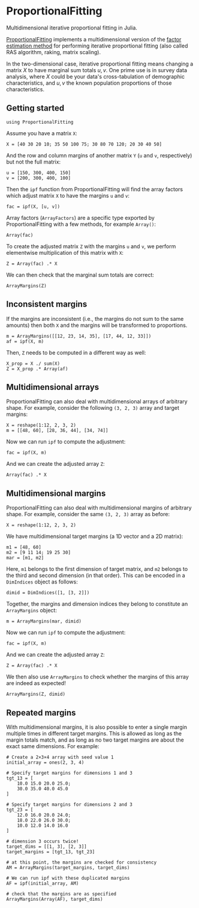 # ProportionalFitting

Multidimensional iterative proportional fitting in Julia. 

[ProportionalFitting](https://github.com/vankesteren/ProportionalFitting.jl) implements a multidimensional version of the [factor estimation method](https://en.wikipedia.org/wiki/Iterative_proportional_fitting#Algorithm_2_(factor_estimation)) for performing iterative proportional fitting (also called RAS algorithm, raking, matrix scaling). 

In the two-dimensional case, iterative proportional fitting means changing a matrix $X$ to have marginal sum totals $u, v$. One prime use is in survey data analysis, where $X$ could be your data's cross-tabulation of demographic characteristics, and $u, v$ the known population proportions of those characteristics.

## Getting started
```@setup ex
using ProportionalFitting
```

Assume you have a matrix `X`:
```@example ex
X = [40 30 20 10; 35 50 100 75; 30 80 70 120; 20 30 40 50]
```

And the row and column margins of another matrix `Y` (`u` and `v`, respectively) but not the full matrix:
```@example ex
u = [150, 300, 400, 150]
v = [200, 300, 400, 100]
```

Then the `ipf` function from ProportionalFitting will find the array factors which adjust matrix `X` to have the margins `u` and `v`:
```@example ex
fac = ipf(X, [u, v])
```

Array factors (`ArrayFactors`) are a specific type exported by ProportionalFitting with a few methods, for example `Array()`:

```@example ex
Array(fac)
```

To create the adjusted matrix `Z` with the margins `u` and `v`, we perform elementwise multiplication of this matrix with `X`:
```@example ex
Z = Array(fac) .* X
```


We can then check that the marginal sum totals are correct:

```@example ex
ArrayMargins(Z)
```

## Inconsistent margins
If the margins are inconsistent (i.e., the margins do not sum to the same amounts) then both `X` and the margins will be transformed to proportions.
```@example ex
m = ArrayMargins([[12, 23, 14, 35], [17, 44, 12, 33]])
af = ipf(X, m)
```

Then, `Z` needs to be computed in a different way as well:
```@example ex
X_prop = X ./ sum(X)
Z = X_prop .* Array(af)
```

## Multidimensional arrays

ProportionalFitting can also deal with multidimensional arrays of arbitrary shape. For example, consider the following `(3, 2, 3)` array and target margins:
```@example ex
X = reshape(1:12, 2, 3, 2)
m = [[48, 60], [28, 36, 44], [34, 74]]
```

Now we can run `ipf` to compute the adjustment:

```@example ex
fac = ipf(X, m)
```

And we can create the adjusted array `Z`:

```@example ex
Array(fac) .* X
```

## Multidimensional margins

ProportionalFitting can also deal with multidimensional margins of arbitrary shape. For example, consider the same `(3, 2, 3)` array as before:
```@example ex
X = reshape(1:12, 2, 3, 2)
```

We have multidimensional target margins (a 1D vector and a 2D matrix):
```@example ex
m1 = [48, 60]
m2 = [9 11 14; 19 25 30]
mar = [m1, m2]
```
Here, `m1` belongs to the first dimension of target matrix, and `m2` belongs to the third and second dimension (in that order). This can be encoded in a `DimIndices` object as follows:
```@example ex
dimid = DimIndices([1, [3, 2]])
```

Together, the margins and dimension indices they belong to constitute an `ArrayMargins` object:
```@example ex
m = ArrayMargins(mar, dimid)
```

Now we can run `ipf` to compute the adjustment:
```@example ex
fac = ipf(X, m)
```

And we can create the adjusted array `Z`:

```@example ex
Z = Array(fac) .* X
```

We then also use `ArrayMargins` to check whether the margins of this array are indeed as expected!
```@example ex
ArrayMargins(Z, dimid)
```

## Repeated margins

With multidimensional margins, it is also possible to enter a single margin multiple times in different target margins. This is allowed as long as the margin totals match, and as long as no two target margins are about the exact same dimensions. For example:

```@example ex
# Create a 2×3×4 array with seed value 1
initial_array = ones(2, 3, 4)

# Specify target margins for dimensions 1 and 3
tgt_13 = [
    10.0 15.0 20.0 25.0;
    30.0 35.0 40.0 45.0
]

# Specify target margins for dimensions 2 and 3
tgt_23 = [
    12.0 16.0 20.0 24.0;
    18.0 22.0 26.0 30.0;
    10.0 12.0 14.0 16.0
]

# dimension 3 occurs twice!
target_dims = [[1, 3], [2, 3]]
target_margins = [tgt_13, tgt_23]

# at this point, the margins are checked for consistency
AM = ArrayMargins(target_margins, target_dims)

# We can run ipf with these duplicated margins
AF = ipf(initial_array, AM)

# check that the margins are as specified
ArrayMargins(Array(AF), target_dims)
```